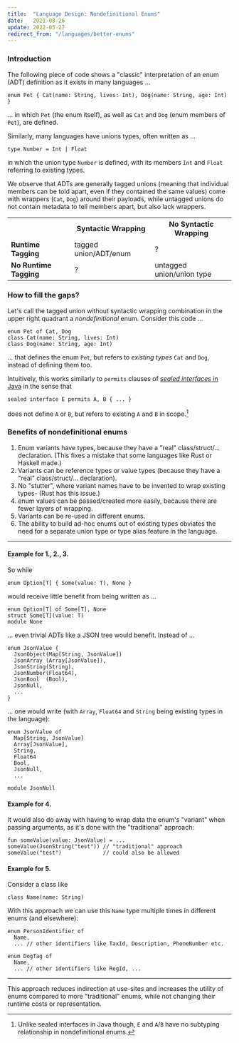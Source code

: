 ```yaml
---
title:  "Language Design: Nondefinitional Enums"
date:   2021-08-26
update: 2022-05-27
redirect_from: "/languages/better-enums"
---
```


### Introduction

The following piece of code shows a "classic" interpretation of an enum (ADT) definition as it exists in many languages ...

    enum Pet { Cat(name: String, lives: Int), Dog(name: String, age: Int) }

... in which `Pet` (the enum itself), as well as `Cat` and `Dog` (enum members of `Pet`), are defined.

Similarly, many languages have unions types, often written as ...

    type Number = Int | Float

in which the union type `Number` is defined, with its members `Int` and `Float` referring to existing types.

We observe that ADTs are generally tagged unions (meaning that individual members can be told apart, even if they contained the same values) come with wrappers (`Cat`, `Dog`) around their payloads, while untagged unions do not contain metadata to tell members apart, but also lack wrappers.

<table>
  <tr>
    <th></th>
    <th>Syntactic Wrapping</th>
    <th>No Syntactic Wrapping</th>
  </tr>
  <tr>
    <td><b>Runtime Tagging</b></td>
    <td>tagged union/ADT/enum</td>
    <td>?</td>
  </tr>
  <tr>
    <td><b>No Runtime Tagging</b></td>
    <td>?</td>
    <td>untagged union/union type</td>
  </tr>
</table>




### How to fill the gaps?

Let's call the tagged union without syntactic wrapping combination in the upper right quadrant a _nondefinitional_ enum. Consider this code ...

    enum Pet of Cat, Dog
    class Cat(name: String, lives: Int)
    class Dog(name: String, age: Int)

... that defines the enum `Pet`, but refers to *existing types* `Cat` and `Dog`, instead of defining them too.

Intuitively, this works similarly to `permits` clauses of [_sealed interfaces_ in Java](https://docs.oracle.com/en/java/javase/17/language/sealed-classes-and-interfaces.html) in the sense that

    sealed interface E permits A, B { ... }

does not define `A` or `B`, but refers to existing `A` and `B` in scope.[^sealed]

### Benefits of nondefinitional enums

1. Enum variants have types, because they have a "real" class/struct/... declaration. (This fixes a mistake that some languages like Rust or Haskell made.)
2. Variants can be reference types or value types (because they have a "real" class/struct/... declaration).
3. No "stutter", where variant names have to be invented to wrap existing types- (Rust has this issue.)
4. enum values can be passed/created more easily, because there are fewer layers of wrapping.
5. Variants can be re-used in different enums.
6. The ability to build ad-hoc enums out of existing types obviates the need for a separate union type or type alias feature in the language.

---

#### Example for 1., 2., 3.

So while

    enum Option[T] { Some(value: T), None }

would receive little benefit from being written as ...

    enum Option[T] of Some[T], None
    struct Some[T](value: T)
    module None

... even trivial ADTs like a JSON tree would benefit. Instead of ...

    enum JsonValue {
      JsonObject(Map[String, JsonValue])
      JsonArray (Array[JsonValue]),
      JsonString(String),
      JsonNumber(Float64),
      JsonBool  (Bool),
      JsonNull,
      ...
    }

... one would write (with `Array`, `Float64` and `String` being existing types in the language):

    enum JsonValue of
      Map[String, JsonValue]
      Array[JsonValue],
      String,
      Float64
      Bool,
      JsonNull,
      ...

    module JsonNull

#### Example for 4.

It would also do away with having to wrap data the enum's "variant" when passing arguments, as it's done with the "traditional" approach:

    fun someValue(value: JsonValue) = ...
    someValue(JsonString("test")) // "traditional" approach
    someValue("test")             // could also be allowed

#### Example for 5.

Consider a class like

    class Name(name: String)

With this approach we can use this `Name` type multiple times in different enums (and elsewhere):

    enum PersonIdentifier of
      Name,
      ... // other identifiers like TaxId, Description, PhoneNumber etc.

    enum DogTag of
      Name,
      ... // other identifiers like RegId, ...

---

This approach reduces indirection at use-sites and increases the utility of enums compared to more "traditional" enums,
while not changing their runtime costs or representation.

[^sealed]:  Unlike sealed interfaces in Java though, `E` and `A`/`B` have no subtyping relationship in nondefinitional enums.
